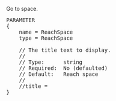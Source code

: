 Go to space.

<pre>
PARAMETER
{
    name = ReachSpace
    type = ReachSpace

    // The title text to display.
    //
    // Type:      string
    // Required:  No (defaulted)
    // Default:   Reach space
    //
    //title =
}
</pre>
